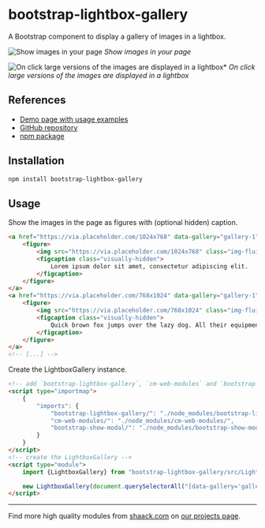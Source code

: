 # bootstrap-lightbox-gallery

A Bootstrap component to display a gallery of images in a lightbox.

![Show images in your page](https://shaack.com/projekte/assets/img/bootstrap-lightbox-gallery-page.png)
*Show images in your page*

![On click large versions of the images are displayed in a lightbox*](https://shaack.com/projekte/assets/img/bootstrap-lightbox-gallery-lightbox.png)
*On click large versions of the images are displayed in a lightbox*

## References

- [Demo page with usage examples](https://shaack.com/projekte/bootstrap-lightbox-gallery)
- [GitHub repository](https://github.com/shaack/bootstrap-lightbox-gallery)
- [npm package](https://www.npmjs.com/package/bootstrap-lightbox-gallery)

## Installation

```bash
npm install bootstrap-lightbox-gallery
```

## Usage

Show the images in the page as figures with (optional hidden) caption.

```html
<a href="https://via.placeholder.com/1024x768" data-gallery="gallery-1" class="d-block">
    <figure>
        <img src="https://via.placeholder.com/1024x768" class="img-fluid" alt="Lorem ipsum dolor sit amet"/>
        <figcaption class="visually-hidden">
            Lorem ipsum dolor sit amet, consectetur adipiscing elit.
        </figcaption>
    </figure>
</a>
<a href="https://via.placeholder.com/768x1024" data-gallery="gallery-1" class="d-block">
    <figure>
        <img src="https://via.placeholder.com/768x1024" class="img-fluid" alt="Quick brown fox jumps">
        <figcaption class="visually-hidden">
            Quick brown fox jumps over the lazy dog. All their equipment and instruments are alive.
        </figcaption>
    </figure>
</a>
<!-- [...] -->
```

Create the LightboxGallery instance.

```html
<!-- add `bootstrap-lightbox-gallery`, `cm-web-modules` and `bootstrap-show-modal` to your importmap (if no transpiler is used) -->
<script type="importmap">
    {
        "imports": {
            "bootstrap-lightbox-gallery/": "./node_modules/bootstrap-lightbox-gallery/",
            "cm-web-modules/": "./node_modules/cm-web-modules/",
            "bootstrap-show-modal/": "./node_modules/bootstrap-show-modal/"
        }
    }
</script>
<!-- create the LightboxGallery -->
<script type="module">
    import {LightboxGallery} from "bootstrap-lightbox-gallery/src/LightboxGallery.js"

    new LightboxGallery(document.querySelectorAll("[data-gallery='gallery-1']"), {title: "My Gallery"})
</script>
```

---

Find more high quality modules from [shaack.com](https://shaack.com)
on [our projects page](https://shaack.com/works).

